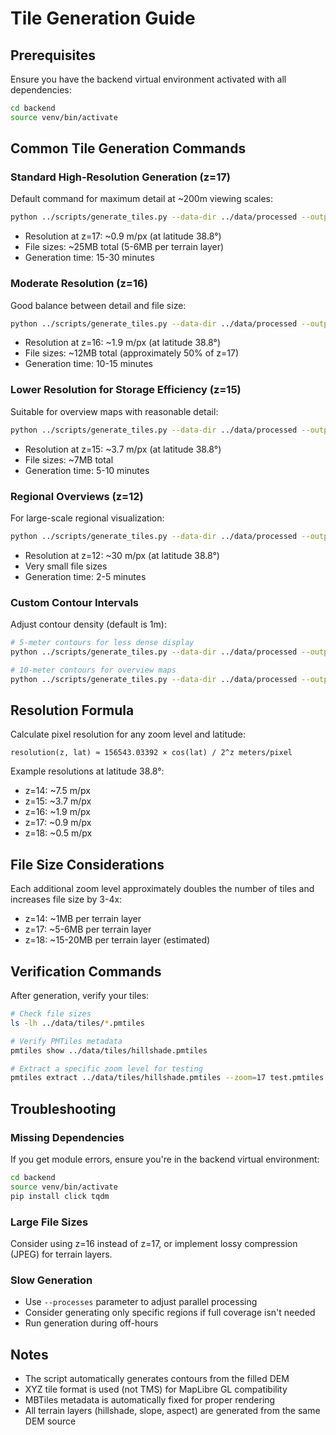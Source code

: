 # Tile Generation Guide

## Prerequisites

Ensure you have the backend virtual environment activated with all dependencies:
```bash
cd backend
source venv/bin/activate
```

## Common Tile Generation Commands

### Standard High-Resolution Generation (z=17)
Default command for maximum detail at ~200m viewing scales:
```bash
python ../scripts/generate_tiles.py --data-dir ../data/processed --output-dir ../data/tiles --max-zoom 17
```
- Resolution at z=17: ~0.9 m/px (at latitude 38.8°)
- File sizes: ~25MB total (5-6MB per terrain layer)
- Generation time: 15-30 minutes

### Moderate Resolution (z=16)
Good balance between detail and file size:
```bash
python ../scripts/generate_tiles.py --data-dir ../data/processed --output-dir ../data/tiles --max-zoom 16
```
- Resolution at z=16: ~1.9 m/px (at latitude 38.8°)
- File sizes: ~12MB total (approximately 50% of z=17)
- Generation time: 10-15 minutes

### Lower Resolution for Storage Efficiency (z=15)
Suitable for overview maps with reasonable detail:
```bash
python ../scripts/generate_tiles.py --data-dir ../data/processed --output-dir ../data/tiles --max-zoom 15
```
- Resolution at z=15: ~3.7 m/px (at latitude 38.8°)
- File sizes: ~7MB total
- Generation time: 5-10 minutes

### Regional Overviews (z=12)
For large-scale regional visualization:
```bash
python ../scripts/generate_tiles.py --data-dir ../data/processed --output-dir ../data/tiles --min-zoom 6 --max-zoom 12
```
- Resolution at z=12: ~30 m/px (at latitude 38.8°)
- Very small file sizes
- Generation time: 2-5 minutes

### Custom Contour Intervals
Adjust contour density (default is 1m):
```bash
# 5-meter contours for less dense display
python ../scripts/generate_tiles.py --data-dir ../data/processed --output-dir ../data/tiles --contour-interval 5

# 10-meter contours for overview maps
python ../scripts/generate_tiles.py --data-dir ../data/processed --output-dir ../data/tiles --contour-interval 10
```

## Resolution Formula

Calculate pixel resolution for any zoom level and latitude:
```
resolution(z, lat) ≈ 156543.03392 × cos(lat) / 2^z meters/pixel
```

Example resolutions at latitude 38.8°:
- z=14: ~7.5 m/px
- z=15: ~3.7 m/px
- z=16: ~1.9 m/px
- z=17: ~0.9 m/px
- z=18: ~0.5 m/px

## File Size Considerations

Each additional zoom level approximately doubles the number of tiles and increases file size by 3-4x:
- z=14: ~1MB per terrain layer
- z=17: ~5-6MB per terrain layer
- z=18: ~15-20MB per terrain layer (estimated)

## Verification Commands

After generation, verify your tiles:
```bash
# Check file sizes
ls -lh ../data/tiles/*.pmtiles

# Verify PMTiles metadata
pmtiles show ../data/tiles/hillshade.pmtiles

# Extract a specific zoom level for testing
pmtiles extract ../data/tiles/hillshade.pmtiles --zoom=17 test.pmtiles
```

## Troubleshooting

### Missing Dependencies
If you get module errors, ensure you're in the backend virtual environment:
```bash
cd backend
source venv/bin/activate
pip install click tqdm
```

### Large File Sizes
Consider using z=16 instead of z=17, or implement lossy compression (JPEG) for terrain layers.

### Slow Generation
- Use `--processes` parameter to adjust parallel processing
- Consider generating only specific regions if full coverage isn't needed
- Run generation during off-hours

## Notes

- The script automatically generates contours from the filled DEM
- XYZ tile format is used (not TMS) for MapLibre GL compatibility
- MBTiles metadata is automatically fixed for proper rendering
- All terrain layers (hillshade, slope, aspect) are generated from the same DEM source